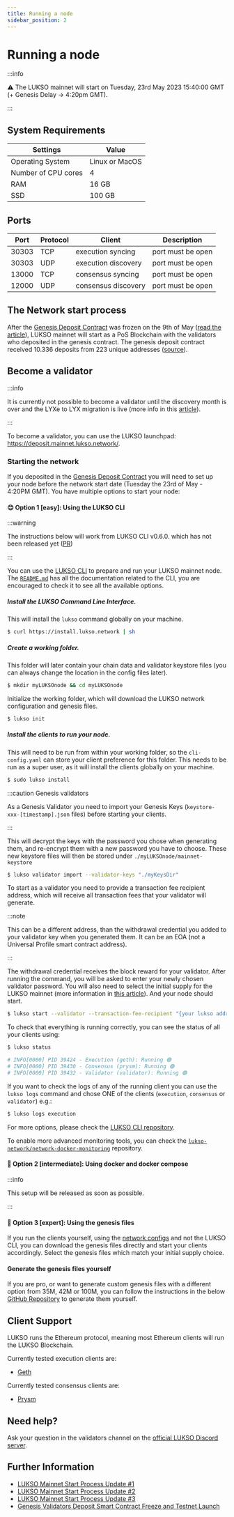 ```yaml
---
title: Running a node
sidebar_position: 2
---
```


# Running a node

:::info

⚠️ The LUKSO mainnet will start on Tuesday, 23rd May 2023 15:40:00 GMT (+ Genesis Delay -> 4:20pm GMT).

:::

## System Requirements

| Settings            | Value          |
| ------------------- | -------------- |
| Operating System    | Linux or MacOS |
| Number of CPU cores | 4              |
| RAM                 | 16 GB          |
| SSD                 | 100 GB         |

## Ports

| Port  | Protocol | Client              | Description       |
| ----- | -------- | ------------------- | ----------------- |
| 30303 | TCP      | execution syncing   | port must be open |
| 30303 | UDP      | execution discovery | port must be open |
| 13000 | TCP      | consensus syncing   | port must be open |
| 12000 | UDP      | consensus discovery | port must be open |

## The Network start process

After the [Genesis Deposit Contract](https://etherscan.io/address/0x42000421dd80D1e90E56E87e6eE18D7770b9F8cC#code) was frozen on the 9th of May ([read the article](https://medium.com/lukso/genesis-validators-deposit-smart-contract-freeze-and-testnet-launch-c5f7b568b1fc)), LUKSO mainnet will start as a PoS Blockchain with the validators who deposited in the genesis contract. The genesis deposit contract received 10.336 deposits from 223 unique addresses ([source](https://dune.com/hmc/lukso-genesis-validators)).

## Become a validator

:::info

It is currently not possible to become a validator until the discovery month is over and the LYXe to LYX migration is live (more info in this [article](https://medium.com/lukso/genesis-validators-deposit-smart-contract-freeze-and-testnet-launch-c5f7b568b1fc)).

:::

To become a validator, you can use the LUKSO launchpad: <https://deposit.mainnet.lukso.network/>.

### Starting the network

If you deposited in the [Genesis Deposit Contract](https://etherscan.io/address/0x42000421dd80D1e90E56E87e6eE18D7770b9F8cC#code) you will need to set up your node before the network start date (Tuesday the 23rd of May - 4:20PM GMT). You have multiple options to start your node:

#### 😊 Option 1 [easy]: Using the LUKSO CLI

:::warning

The instructions below will work from LUKSO CLI v0.6.0. which has not been released yet ([PR](https://github.com/lukso-network/tools-lukso-cli/pull/127))

:::

You can use the [LUKSO CLI](https://github.com/lukso-network/tools-lukso-cli) to prepare and run your LUKSO mainnet node. The [`README.md`](https://github.com/lukso-network/tools-lukso-cli/blob/main/README.md) has all the documentation related to the CLI, you are encouraged to check it to see all the available options.

##### Install the LUKSO Command Line Interface.

This will install the `lukso` command globally on your machine.

```bash
$ curl https://install.lukso.network | sh
```

##### Create a working folder.

This folder will later contain your chain data and validator keystore files (you can always change the location in the config files later).

```bash
$ mkdir myLUKSOnode && cd myLUKSOnode
```

Initialize the working folder, which will download the LUKSO network configuration and genesis files.

```bash
$ lukso init
```

##### Install the clients to run your node.

This will need to be run from within your working folder, so the `cli-config.yaml` can store your client preference for this folder. This needs to be run as a super user, as it will install the clients globally on your machine.

```bash
$ sudo lukso install
```

:::caution Genesis validators

As a Genesis Validator you need to import your Genesis Keys (`keystore-xxx-[timestamp].json` files) before starting your clients.

:::

This will decrypt the keys with the password you chose when generating them, and re-encrypt them with a new password you have to choose. These new keystore files will then be stored under `./myLUKSOnode/mainnet-keystore`

```bash
$ lukso validator import --validator-keys "./myKeysDir"
```

To start as a validator you need to provide a transaction fee recipient address, which will receive all transaction fees that your validator will generate.

:::note

This can be a different address, than the withdrawal credential you added to your validator key when you generated them. It can be an EOA (not a Universal Profile smart contract address).

:::

The withdrawal credential receives the block reward for your validator. After running the command, you will be asked to enter your newly chosen validator password. You will also need to select the initial supply for the LUKSO mainnet (more information in [this article](https://medium.com/lukso/lukso-mainnet-timeline-and-process-dd997fe811c8)). And your node should start.

```bash
$ lukso start --validator --transaction-fee-recipient "{your lukso address (EOA)}"
```

To check that everything is running correctly, you can see the status of all your clients using:

```bash
$ lukso status

# INFO[0000] PID 39424 - Execution (geth): Running 🟢
# INFO[0000] PID 39430 - Consensus (prysm): Running 🟢
# INFO[0000] PID 39432 - Validator (validator): Running 🟢
```

If you want to check the logs of any of the running client you can use the `lukso logs` command and chose ONE of the clients (`execution`, `consensus` or `validator`) e.g.:

```bash
$ lukso logs execution
```

For more options, please check the [LUKSO CLI repository](https://github.com/lukso-network/tools-lukso-cli).

To enable more advanced monitoring tools, you can check the [`lukso-network/network-docker-monitoring`](https://github.com/lukso-network/network-docker-monitoring) repository.

#### 🙂 Option 2 [intermediate]: Using docker and docker compose

:::info

This setup will be released as soon as possible.

:::

#### 🤯 Option 3 [expert]: Using the genesis files

If you run the clients yourself, using the [network configs](https://github.com/lukso-network/network-configs/tree/main/mainnet) and not the LUKSO CLI, you can download the genesis files directly and start your clients accordingly. Select the genesis files which match your initial supply choice.

#### Generate the genesis files yourself

If you are pro, or want to generate custom genesis files with a different option from 35M, 42M or 100M, you can follow the instructions in the below [GitHub Repository](https://github.com/lukso-network/tools-lodestar-genesis-ssz-generator/blob/spike/pos-from-the-start/packages/beacon-node/test/utils/README.md) to generate them yourself.

## Client Support

LUKSO runs the Ethereum protocol, meaning most Ethereum clients will run the LUKSO Blockchain.

Currently tested execution clients are:

- [Geth](https://github.com/ethereum/go-ethereum)

Currently tested consensus clients are:

- [Prysm](https://github.com/prysmaticlabs/prysm)

## Need help?

Ask your question in the validators channel on the [official LUKSO Discord server](https://discord.gg/lukso).

## Further Information

- [LUKSO Mainnet Start Process Update #1](https://medium.com/lukso/the-puzzle-comes-together-milestone-update-2022-7b69571f63a2)
- [LUKSO Mainnet Start Process Update #2](https://medium.com/lukso/lukso-mainnet-timeline-and-process-dd997fe811c8)
- [LUKSO Mainnet Start Process Update #3](https://medium.com/lukso/its-happening-the-genesis-validators-are-coming-ce5e07935df6)
- [Genesis Validators Deposit Smart Contract Freeze and Testnet Launch](https://medium.com/lukso/genesis-validators-deposit-smart-contract-freeze-and-testnet-launch-c5f7b568b1fc)
